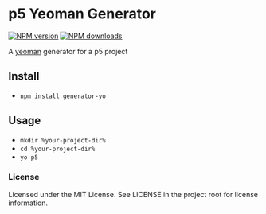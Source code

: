# p5 Yeoman Generator

[![NPM version](https://img.shields.io/npm/v/generator-p5.svg)](https://www.npmjs.org/package/generator-p5)
[![NPM downloads](https://img.shields.io/npm/dm/generator-p5.svg)](https://npmjs.org/package/generator-p5 "View this project on NPM")

A [yeoman](http://yeoman.io) generator for a p5 project

## Install

- `npm install generator-yo`

## Usage

- `mkdir %your-project-dir%`
- `cd %your-project-dir%`
- `yo p5`

### License

Licensed under the MIT License. See LICENSE in the project root for license information.